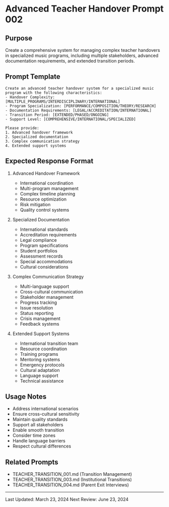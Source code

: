 # Advanced Teacher Handover Prompt 002

## Purpose
Create a comprehensive system for managing complex teacher handovers in specialized music programs, including multiple stakeholders, advanced documentation requirements, and extended transition periods.

## Prompt Template
```
Create an advanced teacher handover system for a specialized music program with the following characteristics:
- Handover Complexity: [MULTIPLE_PROGRAMS/INTERDISCIPLINARY/INTERNATIONAL]
- Program Specialization: [PERFORMANCE/COMPOSITION/THEORY/RESEARCH]
- Documentation Requirements: [LEGAL/ACCREDITATION/INTERNATIONAL]
- Transition Period: [EXTENDED/PHASED/ONGOING]
- Support Level: [COMPREHENSIVE/INTERNATIONAL/SPECIALIZED]

Please provide:
1. Advanced handover framework
2. Specialized documentation
3. Complex communication strategy
4. Extended support systems
```

## Expected Response Format
1. Advanced Handover Framework
   - International coordination
   - Multi-program management
   - Complex timeline planning
   - Resource optimization
   - Risk mitigation
   - Quality control systems

2. Specialized Documentation
   - International standards
   - Accreditation requirements
   - Legal compliance
   - Program specifications
   - Student portfolios
   - Assessment records
   - Special accommodations
   - Cultural considerations

3. Complex Communication Strategy
   - Multi-language support
   - Cross-cultural communication
   - Stakeholder management
   - Progress tracking
   - Issue resolution
   - Status reporting
   - Crisis management
   - Feedback systems

4. Extended Support Systems
   - International transition team
   - Resource coordination
   - Training programs
   - Mentoring systems
   - Emergency protocols
   - Cultural adaptation
   - Language support
   - Technical assistance

## Usage Notes
- Address international scenarios
- Ensure cross-cultural sensitivity
- Maintain quality standards
- Support all stakeholders
- Enable smooth transition
- Consider time zones
- Handle language barriers
- Respect cultural differences

## Related Prompts
- TEACHER_TRANSITION_001.md (Transition Management)
- TEACHER_TRANSITION_003.md (Institutional Transitions)
- TEACHER_TRANSITION_004.md (Parent Exit Interviews)

---
Last Updated: March 23, 2024
Next Review: June 23, 2024 
